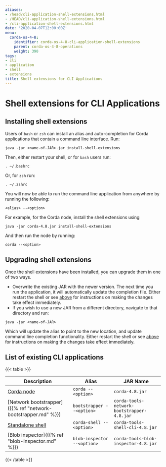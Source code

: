 ```yaml
---
aliases:
- /head/cli-application-shell-extensions.html
- /HEAD/cli-application-shell-extensions.html
- /cli-application-shell-extensions.html
date: '2020-04-07T12:00:00Z'
menu:
  corda-os-4-8:
    identifier: corda-os-4-8-cli-application-shell-extensions
    parent: corda-os-4-8-operations
    weight: 390
tags:
- cli
- application
- shell
- extensions
title: Shell extensions for CLI Applications
---
```



# Shell extensions for CLI Applications



## Installing shell extensions

Users of `bash` or `zsh` can install an alias and auto-completion for Corda applications that contain a command line interface. Run:

```shell
java -jar <name-of-JAR>.jar install-shell-extensions
```

Then, either restart your shell, or for `bash` users run:

```shell
. ~/.bashrc
```

Or, for `zsh` run:

```shell
. ~/.zshrc
```

You will now be able to run the command line application from anywhere by running the following:

```shell
<alias> --<option>
```

For example, for the Corda node, install the shell extensions using

```shell
java -jar corda-4.8.jar install-shell-extensions
```

And then run the node by running:

```shell
corda --<option>
```


## Upgrading shell extensions

Once the shell extensions have been installed, you can upgrade them in one of two ways.


* Overwrite the existing JAR with the newer version. The next time you run the application, it will automatically update
the completion file. Either restart the shell or see [above](#installing-shell-extensions) for instructions
on making the changes take effect immediately.
* If you wish to use a new JAR from a different directory, navigate to that directory and run:

```shell
java -jar <name-of-JAR>
```

Which will update the alias to point to the new location, and update command line completion functionality. Either
restart the shell or see [above](#installing-shell-extensions) for instructions on making the changes take effect immediately.


## List of existing CLI applications


{{< table >}}

|Description|Alias|JAR Name|
|---------------------------------------------------------|------------------------------|----------------------------------------------------------|
|[Corda node](running-a-node.html#starting-an-individual-corda-node)|`corda --<option>`|`corda-4.8.jar`|
|[Network bootstrapper]({{% ref "network-bootstrapper.md" %}})|`bootstrapper --<option>`|`corda-tools-network-bootstrapper-4.8.jar`|
|[Standalone shell](shell.html#standalone-shell)|`corda-shell --<option>`|`corda-tools-shell-cli-4.8.jar`|
|[Blob inspector]({{% ref "blob-inspector.md" %}})|`blob-inspector --<option>`|`corda-tools-blob-inspector-4.8.jar`|

{{< /table >}}
